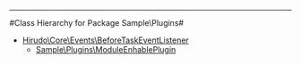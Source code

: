 - - -

#Class Hierarchy for Package Sample\Plugins#<ul>
<li><a href="https://github.com/JeyDotC/Hirudo-docs/blob/master/hirudo/core/events/BeforeTaskEventListener.md">Hirudo\Core\Events\BeforeTaskEventListener</a><ul>
<li><a href="https://github.com/JeyDotC/Hirudo-docs/blob/master/sample/plugins/ModuleEnhablePlugin.md">Sample\Plugins\ModuleEnhablePlugin</a></li>
</ul>
</li>
</ul>
